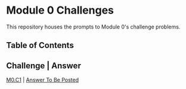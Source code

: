# Module 0 Challenges

This repository houses the prompts to Module 0's challenge problems.

## Table of Contents

Challenge          | Answer
--------------------------------------------------
[M0.C1](/M0.C1.md) | [Answer To Be Posted](#)

